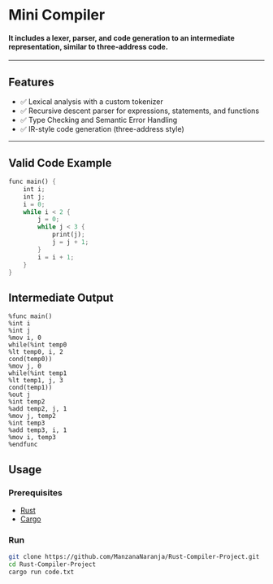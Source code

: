 # Mini Compiler

#### It includes a **lexer**, **parser**, and **code generation** to an intermediate representation, similar to three-address code. 
---

## Features

- ✅ Lexical analysis with a custom tokenizer  
- ✅ Recursive descent parser for expressions, statements, and functions  
- ✅ Type Checking and Semantic Error Handling
- ✅ IR-style code generation (three-address style)  
---

## Valid Code Example

```rust
func main() {
    int i;
    int j;
    i = 0;
    while i < 2 {
        j = 0;
        while j < 3 {
            print(j);
            j = j + 1;
        }
        i = i + 1;
    }
}

```

## Intermediate Output
```
%func main()
%int i
%int j
%mov i, 0
while(%int temp0
%lt temp0, i, 2
cond(temp0))
%mov j, 0
while(%int temp1
%lt temp1, j, 3
cond(temp1))
%out j
%int temp2
%add temp2, j, 1
%mov j, temp2
%int temp3
%add temp3, i, 1
%mov i, temp3
%endfunc
```

## Usage

### Prerequisites

- [Rust](https://www.rust-lang.org/tools/install)
- [Cargo](https://doc.rust-lang.org/cargo/)

### Run

```bash
git clone https://github.com/ManzanaNaranja/Rust-Compiler-Project.git
cd Rust-Compiler-Project
cargo run code.txt

